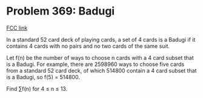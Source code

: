 # Problem 369: Badugi

[FCC link](https://www.freecodecamp.org/learn/coding-interview-prep/project-euler/problem-369-badugi)

In a standard 52 card deck of playing cards, a set of 4 cards is a Badugi if it
contains 4 cards with no pairs and no two cards of the same suit.

Let f(n) be the number of ways to choose n cards with a 4 card subset that is a
Badugi. For example, there are 2598960 ways to choose five cards from a standard
52 card deck, of which 514800 contain a 4 card subset that is a Badugi, so f(5)
= 514800.

Find ∑f(n) for 4 ≤ n ≤ 13.
